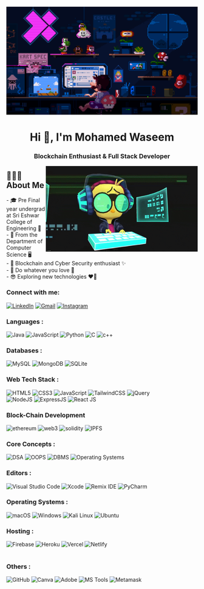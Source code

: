 ![MasterHead](/Animations/Giphy2.gif)

<h1 align="center">Hi 👋, I'm Mohamed Waseem</h1>
<h3 align="center">Blockchain Enthusiast & Full Stack Developer</h3>


<img align="right" alt="GIF" src="/Animations/Giphy1.gif" width="400"/>
<h2> 👨🏻‍💻 About Me </h2>
- 🎓 Pre Final year undergrad at Sri Eshwar College of Engineering 🏫<br>
- 🍁&nbsp;From the Department of Computer Science 🖥️<br>
- 🍂 Blockchain and Cyber Security enthusiast ✨<br>
- 🌱 Do whatever you love 🚀<br>
- 😎&nbsp;Exploring new technologies ❤️‍🔥<br>



<h3 align="left">Connect with me:</h3>
<div align="left">
  <a href="https://www.linkedin.com/in/mohamed-waseem-%E2%80%8E-a52727228"><img alt="LinkedIn" src="https://img.shields.io/badge/linkedin-%230077B5.svg?style=for-the-badge&logo=linkedin&logoColor=white"/></a>
  <a href="mailto:mohamedwaseem.a2021cseb@sece.ac.in"><img alt="Gmail" src="https://img.shields.io/badge/Gmail-D14836?style=for-the-badge&logo=gmail&logoColor=white"/></a>
   <a href="https://www.instagram.com/waseem_0605/"><img alt="Instagram" src="https://img.shields.io/badge/Instagram-E4405F?style=for-the-badge&logo=instagram&logoColor=white"/></a>
</div>

<h3 align="left">Languages :</h3>
<div align="left">
  <img alt="Java" src="https://img.shields.io/badge/java-%23ED8B00.svg?style=for-the-badge&logo=java&logoColor=white"/>
  <img alt="JavaScript" src="https://img.shields.io/badge/javascript-%23323330.svg?style=for-the-badge&logo=javascript&logoColor=%23F7DF1E"/> 
  <img alt="Python" src="https://img.shields.io/badge/python-%2314354C.svg?style=for-the-badge&logo=python&logoColor=white"/>
  <img alt="C" src="https://img.shields.io/badge/c-%2300599C.svg?style=for-the-badge&logo=c&logoColor=white" />
  <img alt="c++" src="https://img.shields.io/badge/C%2B%2B-00599C?style=for-the-badge&logo=c%2B%2B&logoColor=white"/>
</div>

<h3 align="left">Databases :</h3>
<div align="left">
  <img alt="MySQL" src="https://img.shields.io/badge/mysql-%2300f.svg?style=for-the-badge&logo=mysql&logoColor=white"/>
  <img alt="MongoDB" src ="https://img.shields.io/badge/MongoDB-4EA94B?style=for-the-badge&logo=mongodb&logoColor=white"/>
  <img alt="SQLite" src ="https://img.shields.io/badge/sqlite-%2307405e.svg?style=for-the-badge&logo=sqlite&logoColor=white"/>
</div>

<h3 align="left">Web Tech Stack :</h3>
<div align="left">
  <img alt="HTML5" src="https://img.shields.io/badge/html5-%23E34F26.svg?style=for-the-badge&logo=html5&logoColor=white"/>
  <img alt="CSS3" src="https://img.shields.io/badge/css3-%231572B6.svg?style=for-the-badge&logo=css3&logoColor=white"/> 
  <img alt="JavaScript" src="https://img.shields.io/badge/javascript-%23323330.svg?style=for-the-badge&logo=javascript&logoColor=%23F7DF1E"/> 
  <img alt="TailwindCSS" src="https://img.shields.io/badge/Tailwind_CSS-38B2AC?style=for-the-badge&logo=tailwind-css&logoColor=white"/>
  <img <img alt="jQuery" src="https://img.shields.io/badge/jQuery-%230769AD.svg?style=for-the-badge&logo=jquery&logoColor=white"/>
<br>
  <img alt="NodeJS" src="https://img.shields.io/badge/node.js-%2343853D.svg?style=for-the-badge&logo=node-dot-js&logoColor=white"/>
  <img alt="ExpressJS" src="https://img.shields.io/badge/Express.js-000000?style=for-the-badge&logo=express&logoColor=white"/>
  <img alt="React JS" src="https://img.shields.io/badge/react-%2320232a.svg?style=for-the-badge&logo=react&logoColor=%2361DAFB"/>
</div>

### Block-Chain Development

![ethereum](https://img.shields.io/badge/Ethereum-3C3C3D?style=for-the-badge&logo=ethereum&logoColor=white)
![web3](https://img.shields.io/badge/Web_3-F16822?style=for-the-badge&logo=web3.js&logoColor=white)
![solidity](https://img.shields.io/badge/Solidity-363636?style=for-the-badge&logo=solidity&logoColor=white)
<img alt="IPFS" src="https://img.shields.io/badge/IPFS-000000?style=for-the-badge&logo=ipfs&logoColor=white">

<h3 align="left">Core Concepts :</h3>
<div align="left">
  <img alt="DSA" src="https://img.shields.io/badge/DSA-FF8C00?style=for-the-badge&logo=python&logoColor=white">
  <img alt="OOPS" src="https://img.shields.io/badge/OOPS-FFD700?style=for-the-badge&logo=java&logoColor=white">
  <img alt="DBMS" src="https://img.shields.io/badge/DBMS-008080?style=for-the-badge&logo=postgresql&logoColor=white">
  <img alt="Operating Systems" src="https://img.shields.io/badge/Operating%20Systems-000000?style=for-the-badge&logo=linux&logoColor=white">
</div>

<h3 align="left">Editors :</h3>
<div align="left">
  <img alt="Visual Studio Code" src="https://img.shields.io/badge/Visual%20Studio%20Code-007ACC?style=for-the-badge&logo=visual-studio-code&logoColor=white">
  <img alt="Xcode" src="https://img.shields.io/badge/Xcode-147EFB?style=for-the-badge&logo=xcode&logoColor=white">
  <img alt="Remix IDE" src="https://img.shields.io/badge/Remix%20IDE-616161?style=for-the-badge&logo=remix&logoColor=white">
  <img alt="PyCharm" src="https://img.shields.io/badge/PyCharm-000000?style=for-the-badge&logo=pycharm&logoColor=white">
</div>

<h3 align="left">Operating Systems :</h3>
<div align="left">
  <img alt="macOS" src="https://img.shields.io/badge/macOS-000000?style=for-the-badge&logo=apple&logoColor=white">
  <img alt="Windows" src="https://img.shields.io/badge/Windows-0078D6?style=for-the-badge&logo=windows&logoColor=white">
  <img alt="Kali Linux" src="https://img.shields.io/badge/Kali%20Linux-557C94?style=for-the-badge&logo=kali%20linux&logoColor=white">
  <img alt="Ubuntu" src="https://img.shields.io/badge/Ubuntu-E95420?style=for-the-badge&logo=ubuntu&logoColor=white">
</div>

<h3 align="left">Hosting :</h3>
<div align="left">
  <img alt="Firebase" src="https://img.shields.io/badge/firebase-%23039BE5.svg?style=for-the-badge&logo=firebase"/>
  <img alt="Heroku" src="https://img.shields.io/badge/heroku-%23430098.svg?style=for-the-badge&logo=heroku&logoColor=white"/>
  <img alt="Vercel" src="https://img.shields.io/badge/Vercel-000000?style=for-the-badge&logo=vercel&logoColor=white"/>
  <img alt="Netlify" src="https://img.shields.io/badge/Netlify-00C7B7?style=for-the-badge&logo=netlify&logoColor=white"/>
</div><br/>

<h3 align="left">Others :</h3>
<div align="left">
  <img alt="GitHub" src="https://img.shields.io/badge/GitHub-181717?style=for-the-badge&logo=github&logoColor=white">
  <img alt="Canva" src="https://img.shields.io/badge/Canva-00C4CC?style=for-the-badge&logo=canva&logoColor=white">
  <img alt="Adobe" src="https://img.shields.io/badge/Adobe-FF0000?style=for-the-badge&logo=adobe&logoColor=white">
  <img alt="MS Tools" src="https://img.shields.io/badge/MS%20Tools-666666?style=for-the-badge&logo=microsoft&logoColor=white">
  <img alt="Metamask" src="https://img.shields.io/badge/Metamask-F6851B?style=for-the-badge&logo=metamask&logoColor=white">
</div>
